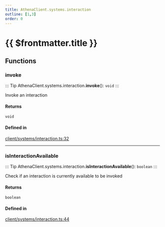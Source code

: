 ```yaml
---
title: AthenaClient.systems.interaction
outline: [1,3]
order: 0
---
```


# {{ $frontmatter.title }}


## Functions

### invoke

::: Tip
AthenaClient.systems.interaction.**invoke**(): `void`
:::

Invoke an interaction

#### Returns

`void`

#### Defined in

[client/systems/interaction.ts:32](https://github.com/Stuyk/altv-athena/blob/6013452/src/core/client/systems/interaction.ts#L32)

___

### isInteractionAvailable

::: Tip
AthenaClient.systems.interaction.**isInteractionAvailable**(): `boolean`
:::

Check if an interaction is currently available to be invoked

#### Returns

`boolean`

#### Defined in

[client/systems/interaction.ts:44](https://github.com/Stuyk/altv-athena/blob/6013452/src/core/client/systems/interaction.ts#L44)

